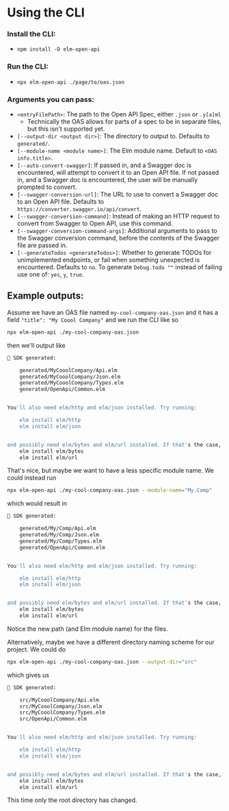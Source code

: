 # Using the CLI

### Install the CLI:

- `npm install -D elm-open-api`

### Run the CLI:

- `npx elm-open-api ./page/to/oas.json`

### Arguments you can pass:

- `<entryFilePath>`: The path to the Open API Spec, either `.json` or `.y[a]ml`
  - Technically the OAS allows for parts of a spec to be in separate files, but this isn't supported yet.
- `[--output-dir <output dir>]`: The directory to output to. Defaults to `generated/`.
- `[--module-name <module name>]`: The Elm module name. Default to `<OAS info.title>`.
- `[--auto-convert-swagger]`: If passed in, and a Swagger doc is encountered, will attempt to convert it to an Open API file. If not passed in, and a Swagger doc is encountered, the user will be manually prompted to convert.
- `[--swagger-conversion-url]`: The URL to use to convert a Swagger doc to an Open API file. Defaults to `https://converter.swagger.io/api/convert`.
- `[--swagger-conversion-command]`: Instead of making an HTTP request to convert from Swagger to Open API, use this command.
- `[--swagger-conversion-command-args]`: Additional arguments to pass to the Swagger conversion command, before the contents of the Swagger file are passed in.
- `[--generateTodos <generateTodos>]`: Whether to generate TODOs for unimplemented endpoints, or fail when something unexpected is encountered. Defaults to `no`. To generate `Debug.todo ""` instead of failing use one of: `yes`, `y`, `true`.

## Example outputs:

Assume we have an OAS file named `my-cool-company-oas.json` and it has a field `"title": "My Coool Company"` and we run the CLI like so

```sh
npx elm-open-api ./my-cool-company-oas.json
```

then we'll output like

```sh
🎉 SDK generated:

    generated/MyCooolCompany/Api.elm
    generated/MyCooolCompany/Json.elm
    generated/MyCooolCompany/Types.elm
    generated/OpenApi/Common.elm


You'll also need elm/http and elm/json installed. Try running:

    elm install elm/http
    elm install elm/json


and possibly need elm/bytes and elm/url installed. If that's the case, try running:
    elm install elm/bytes
    elm install elm/url
```

That's nice, but maybe we want to have a less specific module name. We could instead run

```sh
npx elm-open-api ./my-cool-company-oas.json --module-name="My.Comp"
```

which would result in

```sh
🎉 SDK generated:

    generated/My/Comp/Api.elm
    generated/My/Comp/Json.elm
    generated/My/Comp/Types.elm
    generated/OpenApi/Common.elm


You'll also need elm/http and elm/json installed. Try running:

    elm install elm/http
    elm install elm/json


and possibly need elm/bytes and elm/url installed. If that's the case, try running:
    elm install elm/bytes
    elm install elm/url
```

Notice the new path (and Elm module name) for the files.

Alternatively, maybe we have a different directory naming scheme for our project. We could do

```sh
npx elm-open-api ./my-cool-company-oas.json --output-dir="src"
```

which gives us

```sh
🎉 SDK generated:

    src/MyCooolCompany/Api.elm
    src/MyCooolCompany/Json.elm
    src/MyCooolCompany/Types.elm
    src/OpenApi/Common.elm


You'll also need elm/http and elm/json installed. Try running:

    elm install elm/http
    elm install elm/json


and possibly need elm/bytes and elm/url installed. If that's the case, try running:
    elm install elm/bytes
    elm install elm/url
```

This time only the root directory has changed.
